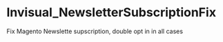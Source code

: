 # Invisual_NewsletterSubscriptionFix
Fix Magento Newslette supscription, double opt in in all cases
